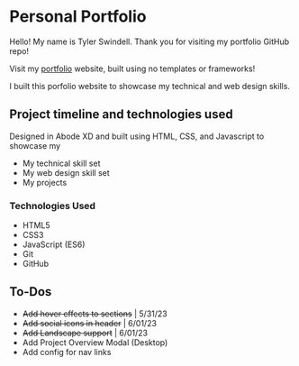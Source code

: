 # Personal Portfolio

Hello! My name is Tyler Swindell. Thank you for visiting my portfolio GitHub repo!

Visit my [portfolio](https://tylerswindell.github.io/Portfolio/) website, built using no templates or frameworks!

I built this porfolio website to showcase my technical and web design skills.

## Project timeline and technologies used

Designed in Abode XD and built using HTML, CSS, and Javascript to showcase my

- My technical skill set
- My web design skill set
- My projects

### Technologies Used

- HTML5
- CSS3
- JavaScript (ES6)
- Git
- GitHub

## To-Dos

- ~~Add hover effects to sections~~ | 5/31/23
- ~~Add social icons in header~~ | 6/01/23
- ~~Add Landscape support~~ | 6/01/23
- Add Project Overview Modal (Desktop)
- Add config for nav links

